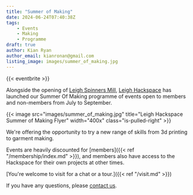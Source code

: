 ```yaml
---
title: "Summer of Making"
date: 2024-06-24T07:40:38Z
tags:
    - Events
    - Making
    - Programme
draft: true
author: Kian Ryan
author_email: kianronan@gmail.com
listing_image: images/summer_of_making.jpg
---
```


{{< eventbrite >}}

Alongside the opening of [Leigh Spinners Mill](https://www.spinnersmill.co.uk), [Leigh Hackspace](http://leighhack.org) 
has launched our Summer Of Making programme of events open to members and non-members 
from July to September.

{{< image src="images/summer_of_making.jpg" title="Leigh Hackspace Summer of Making Flyer" width="400x" class="is-pulled-right" >}}

We're offering the opportunity to try a new range of skills from 3d printing to garment making.

Events are heavily discounted for [members]({{< ref "/membership/index.md" >}}), and members also 
have access to the Hackspace for their own projects at other times.

[You're welcome to visit for a chat or a tour.]({{< ref "/visit.md" >}})

If you have any questions, please [contact us](mailto:info@leighhack.org).
